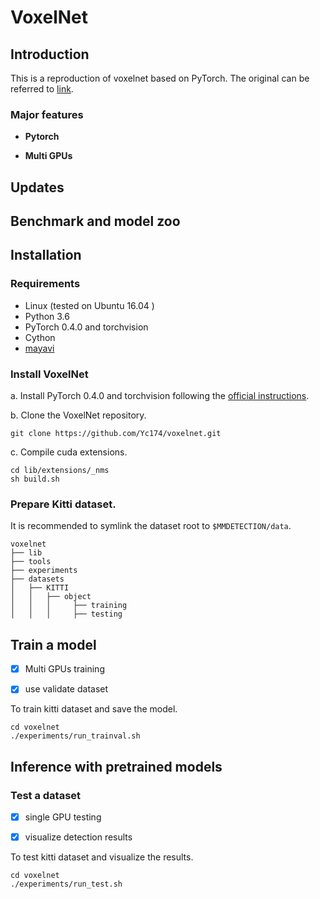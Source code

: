 
# VoxelNet

## Introduction

This is a reproduction of voxelnet based on PyTorch.  The original can be referred to [link](https://arxiv.org/abs/1711.06396).

### Major features
- **Pytorch**

- **Multi GPUs**


## Updates


## Benchmark and model zoo


## Installation

### Requirements

- Linux (tested on Ubuntu 16.04 )
- Python 3.6
- PyTorch 0.4.0 and torchvision
- Cython
- [mayavi](https://docs.enthought.com/mayavi/mayavi/)

### Install VoxelNet

a. Install PyTorch 0.4.0 and torchvision following the [official instructions](https://pytorch.org/).

b. Clone the VoxelNet repository.

```shell
git clone https://github.com/Yc174/voxelnet.git
```

c. Compile cuda extensions.

```shell
cd lib/extensions/_nms
sh build.sh
```


### Prepare Kitti dataset.

It is recommended to symlink the dataset root to `$MMDETECTION/data`.

```
voxelnet
├── lib
├── tools
├── experiments
├── datasets
│   ├── KITTI
│   │   ├── object
│   │   │     ├── training
│   │   │     ├── testing
```


## Train a model
- [x] Multi GPUs training
- [x] use validate dataset


To train kitti dataset and save the model.

```shell
cd voxelnet
./experiments/run_trainval.sh
```


## Inference with pretrained models

### Test a dataset

- [x] single GPU testing
- [x] visualize detection results


To test kitti dataset and visualize the results.

```shell
cd voxelnet
./experiments/run_test.sh
```



